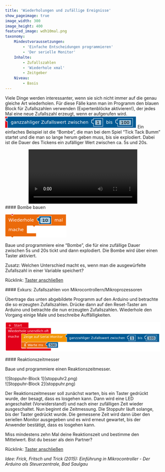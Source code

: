 ```yaml
---
title: 'Wiederholungen und zufällige Ereignisse'
show_pageimage: true
image_width: 300
image_height: 400
featured_image: wdh10mal.png
taxonomy:
    Mindestvoraussetzungen:
        - 'Einfache Entscheidungen programmieren'
        - 'Der serielle Monitor'
    Inhalte:
        - Zufallszahlen
        - 'Wiederhole xmal'
        - Zeitgeber
    Niveau:
        - Basis
---
```


Viele Dinge werden interessanter, wenn sie sich nicht immer auf die genau gleiche Art wiederholen. Für diese Fälle kann man im Programm den blauen Block für Zufallszahlen verwenden (Expertenblöcke aktivieren!), der jedes Mal eine neue Zufallszahl erzeugt, wenn er aufgerufen wird.
![Block für Zufallszahlen](zufallszahl.png)
Ein einfaches Beispiel ist die “Bombe”, die man bei dem Spiel “Tick Tack Bumm” startet und die man so lange herum geben muss, bis sie explodiert. Dabei ist die Dauer des Tickens ein zufälliger Wert zwischen ca. 5s und 20s.

<center>
<video controls="1" width="70%" height="auto" playsinline>
<source src="/user/pages/images/bombe.mp4" type="video/mp4"></source>
<source src="/user/pages/images/bombe.webm" type="video/webm"></source>
Ihr Browser kann dieses Video nicht wiedergeben.
</video>
</center>

<div markdown="1" class="projekt clearfix">
#### Bombe bauen

![Wiederholschleife](wdh10mal.png?classes=figure-right,caption "Wiederholschleife.")

Baue und programmiere eine “Bombe”, die für eine zufällige Dauer zwischen 5s und 20s tickt und dann explodiert. Die Bombe wird über einen Taster aktiviert.

Zusatz: Welchen Unterschied macht es, wenn man die ausgewürfelte Zufallszahl in einer Variable speichert?

Rücklink: <a href="https://mintorials.de/de/arduinoskript/algorithmische-grundlagen/bausteine-von-algorithmen/einfache-entscheidungen-programmieren#taster" target="_blank">Taster anschließen</a>
</div>

<div markdown="1" class="aufgabe">
#### Exkurs: Zufallszahlen von Mikrocontrollern/Mikroprozessoren

Übertrage das unten abgebildete Programm auf den Arduino und betrachte die so erzeugten Zufallszahlen. Drücke dann auf den Reset-Taster am Arduino und betrachte die nun erzeugten Zufallszahlen. Wiederhole den Vorgang einige Male und beschreibe Auffälligkeiten.

![Zufallszahlengenerator](zufallszahlengenerator.png)
</div>

<div markdown="1" class="projekt">
#### Reaktionszeitmesser

Baue und programmiere einen Reaktionszeitmesser.

<div markdown="1" class="flex-box">
<div markdown="1">![Stoppuhr-Block 1](stoppuhr2.png)</div>
<div markdown="1">![Stoppuhr-Block 2](stoppuhr.png)</div>
</div>

Der Reaktionszeitmesser soll zunächst warten, bis ein Taster gedrückt wurde, der besagt, dass es losgehen kann. Dann wird eine LED angeschaltet (Vorwiderstand!) und nach einer zufälligen Zeit wieder ausgeschaltet. Nun beginnt die Zeitmessung. Die Stoppuhr läuft solange, bis der Taster gedrückt wurde. Die gemessene Zeit wird dann über den seriellen Monitor ausgegeben und es wird erneut gewartet, bis der Anwender bestätigt, dass es losgehen kann.

Miss mindestens zehn Mal deine Reaktionszeit und bestimme den Mittelwert. Bist du besser als dein Partner?

Rücklink: <a href="https://mintorials.de/de/arduinoskript/algorithmische-grundlagen/bausteine-von-algorithmen/einfache-entscheidungen-programmieren#taster" target="_blank">Taster anschließen</a>

*Idee: Frick, Fritsch und Trick (2015): Einführung in Mikrocontroller - Der Arduino als Steuerzentrale, Bad Saulgau*
</div>

